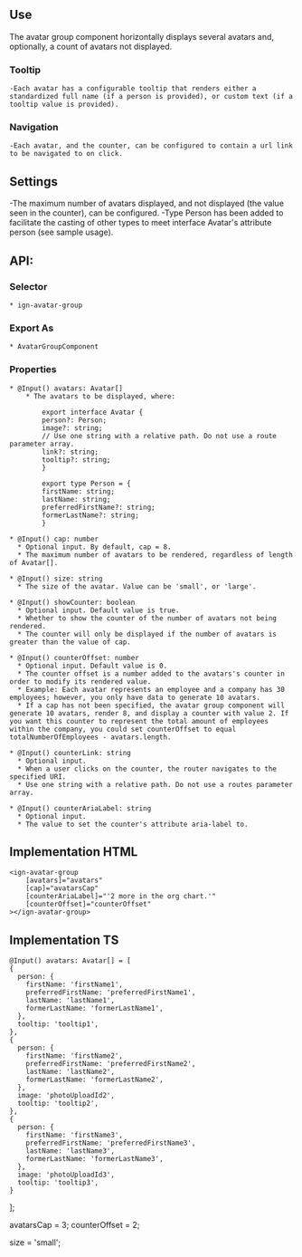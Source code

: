 ## Use
  The avatar group component horizontally displays several avatars and, optionally, a count of avatars not displayed.

  ### Tooltip
    -Each avatar has a configurable tooltip that renders either a standardized full name (if a person is provided), or custom text (if a tooltip value is provided).

  ### Navigation
    -Each avatar, and the counter, can be configured to contain a url link to be navigated to on click.

  ## Settings
  -The maximum number of avatars displayed, and not displayed (the value seen in the counter), can be configured.
  -Type Person has been added to facilitate the casting of other types to meet interface Avatar's attribute person (see sample usage).


## API:
  ### Selector
    * ign-avatar-group
  
  ### Export As
    * AvatarGroupComponent
    
  ### Properties
    * @Input() avatars: Avatar[]
        * The avatars to be displayed, where:

            export interface Avatar {
            person?: Person;
            image?: string;
            // Use one string with a relative path. Do not use a route parameter array.
            link?: string;
            tooltip?: string;
            }

            export type Person = {
            firstName: string;
            lastName: string;
            preferredFirstName?: string;
            formerLastName?: string;
            }

    * @Input() cap: number
      * Optional input. By default, cap = 8.
      * The maximum number of avatars to be rendered, regardless of length of Avatar[].

    * @Input() size: string
      * The size of the avatar. Value can be 'small', or 'large'.

    * @Input() showCounter: boolean
      * Optional input. Default value is true.
      * Whether to show the counter of the number of avatars not being rendered.
      * The counter will only be displayed if the number of avatars is greater than the value of cap.

    * @Input() counterOffset: number
      * Optional input. Default value is 0.
      * The counter offset is a number added to the avatars's counter in order to modify its rendered value. 
      * Example: Each avatar represents an employee and a company has 30 employees; however, you only have data to generate 10 avatars.
      * If a cap has not been specified, the avatar group component will generate 10 avatars, render 8, and display a counter with value 2. If you want this counter to represent the total amount of employees within the company, you could set counterOffset to equal totalNumberOfEmployees - avatars.length.

    * @Input() counterLink: string
      * Optional input.
      * When a user clicks on the counter, the router navigates to the specified URI.
      * Use one string with a relative path. Do not use a routes parameter array.

    * @Input() counterAriaLabel: string
      * Optional input.
      * The value to set the counter's attribute aria-label to.


## Implementation HTML
    <ign-avatar-group
        [avatars]="avatars"
        [cap]="avatarsCap"
        [counterAriaLabel]="'2 more in the org chart.'"
        [counterOffset]="counterOffset"
    ></ign-avatar-group>


## Implementation TS
    @Input() avatars: Avatar[] = [
    {
      person: {
        firstName: 'firstName1',
        preferredFirstName: 'preferredFirstName1',
        lastName: 'lastName1',
        formerLastName: 'formerLastName1',
      },
      tooltip: 'tooltip1',
    },
    {
      person: {
        firstName: 'firstName2',
        preferredFirstName: 'preferredFirstName2',
        lastName: 'lastName2',
        formerLastName: 'formerLastName2',
      },
      image: 'photoUploadId2',
      tooltip: 'tooltip2',
    },
    {
      person: {
        firstName: 'firstName3',
        preferredFirstName: 'preferredFirstName3',
        lastName: 'lastName3',
        formerLastName: 'formerLastName3',
      },
      image: 'photoUploadId3',
      tooltip: 'tooltip3',
    }
  ];

  avatarsCap = 3;
  counterOffset = 2;

  size = 'small';